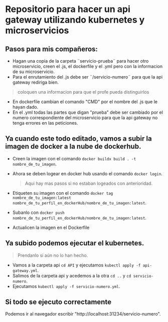 # Repositorio para hacer un api gateway utilizando kubernetes y microservicios

## Pasos para mis compañeros:

- Hagan una copia de la carpeta ¨servicio-prueba¨ para hacer otro microservicio, creen el .js, el dockerfile y el .yml pero con la informacion de su microservicio.
- Para el enrutamiento del .js debe ser ¨/servicio-numero¨ para que la api gateway rediriga bien.
> coloquen una informacion para que el profe pueda distinguirlos
- En dockerfile cambian el comando "CMD" por el nombre del .js que le hayan dado.
- En el .yml todas las partes que digan "prueba" debe ser cambiado por el numero correspondiente del microservicio para que la api gateway no tenga errores en las peticiones.

## Ya cuando este todo editado, vamos a subir la imagen de docker a la nube de dockerhub.

- Creen la imagen con el comando `docker buildx build . -t nombre_de_tu_imagen`.
- Ahora se deben logear en docker hub usando el comando `docker login`.
  >Aqui hay mas pasos si no estaban logeados con anterioridad.
  
- Etiqueten su imagen con el comando `docker tag nombre_de_tu_imagen:latest nombre_de_tu_perfil_en_dockerHub/nombre_de_tu_imagen:latest`.
- Subanlo con `docker push nombre_de_tu_perfil_en_dockerHub/nombre_de_tu_imagen:latest`.
- Actualicen la imagen en el Dockerfile 

## Ya subido podemos ejecutar el kubernetes.
>Prendanlo si aún no lo han hecho.

- Vamos a la carpeta api `cd API` y ejecutamos `kubectl apply -f api-gateway.yml`.
- Salimos de la carpeta api y acedemos a la otra `cd ..` y `cd servicio-numero`.
- Ejecutamos `kubectl apply -f servicio-numero.yml`.

## Si todo se ejecuto correctamente 
Podemos ir al navegador escribir "http://localhost:31234/servicio-numero".
